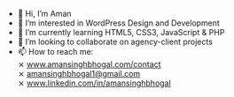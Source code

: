 - 👋 Hi, I’m Aman
- 👀 I’m interested in WordPress Design and Development
- 🌱 I’m currently learning HTML5, CSS3, JavaScript & PHP
- 💞️ I’m looking to collaborate on agency-client projects
- 📫 How to reach me:<br>
      ⨯ www.amansinghbhogal.com/contact<br>
      ⨯ amansinghbhogal1@gmail.com<br>
      ⨯ www.linkedin.com/in/amansinghbhogal

<!---
asbhogal/asbhogal is a ✨ special ✨ repository because its `README.md` (this file) appears on your GitHub profile.
You can click the Preview link to take a look at your changes.
--->
